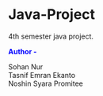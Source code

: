 # Java-Project
4th semester java project.

<p><span style="color: blue; font-weight: bold;"> Author -</span></p>

<div>
    Sohan Nur<br>
    Tasnif Emran Ekanto<br>
    Noshin Syara Promitee
</div>